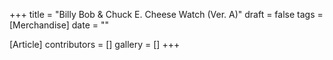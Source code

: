 +++
title = "Billy Bob & Chuck E. Cheese Watch (Ver. A)"
draft = false
tags = [Merchandise]
date = ""

[Article]
contributors = []
gallery = []
+++